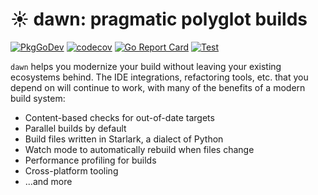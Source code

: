 # ☀️ dawn: pragmatic polyglot builds

[![PkgGoDev](https://pkg.go.dev/badge/github.com/pgavlin/dawn)](https://pkg.go.dev/github.com/pgavlin/dawn)
[![codecov](https://codecov.io/gh/pgavlin/dawn/branch/master/graph/badge.svg)](https://codecov.io/gh/pgavlin/dawn)
[![Go Report Card](https://goreportcard.com/badge/github.com/pgavlin/dawn)](https://goreportcard.com/report/github.com/pgavlin/dawn)
[![Test](https://github.com/pgavlin/dawn/workflows/Test/badge.svg)](https://github.com/pgavlin/dawn/actions?query=workflow%3ATest)

`dawn` helps you modernize your build without leaving your existing ecosystems behind.
The IDE integrations, refactoring tools, etc. that you depend on will continue to work,
with many of the benefits of a modern build system:

- Content-based checks for out-of-date targets
- Parallel builds by default
- Build files written in Starlark, a dialect of Python
- Watch mode to automatically rebuild when files change
- Performance profiling for builds
- Cross-platform tooling
- ...and more
